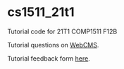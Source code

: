 # cs1511_21t1
Tutorial code for 21T1 COMP1511 F12B

Tutorial questions on [WebCMS](https://webcms3.cse.unsw.edu.au/COMP1511/21T1/resources/56350).

Tutorial feedback form [here](https://forms.gle/Cvyq1pfdummJ9Xyf8).
